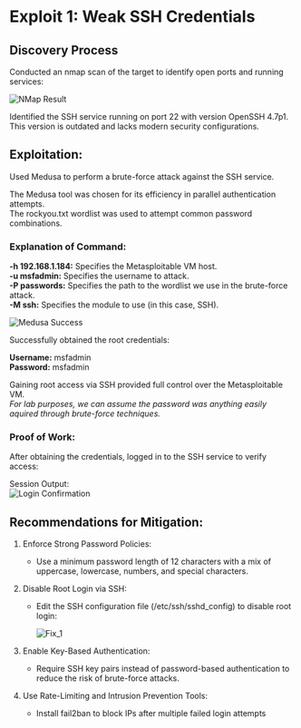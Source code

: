 # **Exploit 1: Weak SSH Credentials**

## **Discovery Process**                                                            
Conducted an nmap scan of the target to identify open ports and running services:

![NMap Result](https://github.com/user-attachments/assets/b3075a08-f803-4d81-94ae-9ac11b7a4405)

Identified the SSH service running on port 22 with version OpenSSH 4.7p1.                                                              
This version is outdated and lacks modern security configurations.

## **Exploitation:**                                                            
Used Medusa to perform a brute-force attack against the SSH service.

The Medusa tool was chosen for its efficiency in parallel authentication attempts.                                                            
The rockyou.txt wordlist was used to attempt common password combinations.

### Explanation of Command:                                                            

__-h 192.168.1.184:__ Specifies the Metasploitable VM host.                                                            
__-u msfadmin:__ Specifies the username to attack.                                                            
__-P passwords:__ Specifies the path to the wordlist we use in the brute-force attack.                                                            
__-M ssh:__ Specifies the module to use (in this case, SSH).                                                            

![Medusa Success](https://github.com/user-attachments/assets/66808c99-9de2-4e7d-827d-22a4fcf1051e)

Successfully obtained the root credentials:

__Username:__ msfadmin                                                            
__Password:__ msfadmin                                                            

Gaining root access via SSH provided full control over the Metasploitable VM.                                                            
*For lab purposes, we can assume the password was anything easily aquired through brute-force techniques.*

### Proof of Work:                                                            
After obtaining the credentials, logged in to the SSH service to verify access:

Session Output:                                                            
![Login Confirmation](https://github.com/user-attachments/assets/94b44fa8-34ca-4001-bd52-508f73288d31)

## **Recommendations for Mitigation:**                                                            

1. Enforce Strong Password Policies:                                                            
    - Use a minimum password length of 12 characters with a mix of uppercase, lowercase, numbers, and special characters.

2. Disable Root Login via SSH:                                                            
    - Edit the SSH configuration file (/etc/ssh/sshd_config) to disable root login:

      ![Fix_1](https://github.com/user-attachments/assets/68dfe960-199a-4232-b470-afb093032080)

3. Enable Key-Based Authentication:                                                            
    - Require SSH key pairs instead of password-based authentication to reduce the risk of brute-force attacks.

4. Use Rate-Limiting and Intrusion Prevention Tools:                                                            
    - Install fail2ban to block IPs after multiple failed login attempts
